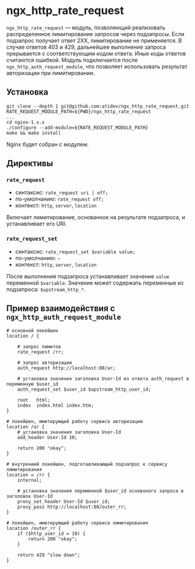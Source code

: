# ngx_http_rate_request

`ngx_http_rate_request` — модуль, позволяющий реализовать распределенное лимитирование запросов через подзапросы.
Если подзапрос получает ответ 2XX, лимитирование не применяется. В случае ответов 403 и 429, дальнейшее выполнение
запроса прерывается с соответствующим кодом ответа. Иные коды ответов считаются ошибкой. Модуль подключается
после `ngx_http_auth_request_module`, что позволяет использовать результат авторизации при лимитировании.

## Установка

```shell
git clone --depth 1 git@github.com:atidev/ngx_http_rate_request.git
RATE_REQUEST_MODULE_PATH=${PWD}/ngx_http_rate_request
...
cd nginx-1.x.x
./configure --add-module=${RATE_REQUEST_MODULE_PATH}
make && make install
``` 

Nginx будет собран с модулем.

## Директивы

### `rate_request`

- синтаксис: `rate_request uri | off;`
- по-умолчанию: `rate_request off;`
- контекст: `http`, `server`, `location`

Включает лимитирование, основанное на результате подзапроса, и устанавливает его URI.

### `rate_request_set`

- синтаксис: `rate_request_set $variable value;`
- по-умолчанию: `—`
- контекст: `http`, `server`, `location`

После выполнения подзапроса устанавливает значение `value` переменной `$variable`. Значение может содержать переменные
из подзапроса: `$upstream_http_*`.

## Пример взаимодействия с `ngx_http_auth_request_module`

```nginx configuration
# основной локейшен    
location / {

    # запрос лимитов
    rate_request /rr;

    # запрос авторизации
    auth_request http://localhost:80/ar;
    
    # установка значения заголовка User-Id из ответа auth_request в переменную $user_id
    auth_request_set $user_id $upstream_http_user_id;

    root   html;
    index  index.html index.htm;
}

# локейшен, имитирующий работу сервиса авторизации
location /ar {
    # установка значения заголовка User-Id
    add_header User-Id 10;
    
    return 200 "okay";
}

# внутрениий локейшен, подготавливающий подзапрос к сервису лимитирования
location = /rr {
    internal;

    # установка значения переменной $user_id основоного запроса в заголовок User-Id
    proxy_set_header User-Id $user_id;
    proxy_pass http://localhost:80/outer_rr;
}

# локейшен, имитирующий работу сервиса лимитирования
location /outer_rr {
    if ($http_user_id = 10) {
        return 200 "okay";
    }
    
    return 429 "slow down"; 
}
```